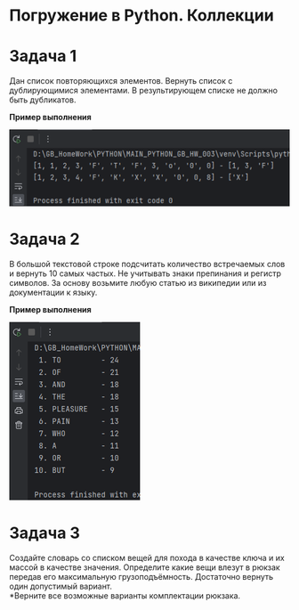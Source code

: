 # Погружение в Python. Коллекции

# Задача 1

Дан список повторяющихся элементов. Вернуть список с дублирующимися элементами.
В результирующем списке не должно быть дубликатов.

**Пример выполнения**

![img.png](img/img_1-01.png)

# Задача 2

В большой текстовой строке подсчитать количество встречаемых слов и вернуть 10 самых частых.
Не учитывать знаки препинания и регистр символов. За основу возьмите любую статью из википедии или из документации к языку.

**Пример выполнения**

![img.png](img/img_2-01.png)

# Задача 3

Создайте словарь со списком вещей для похода в качестве ключа и их массой в качестве значения.
Определите какие вещи влезут в рюкзак передав его максимальную грузоподъёмность.
Достаточно вернуть один допустимый вариант.<br> 
*Верните все возможные варианты комплектации рюкзака.
